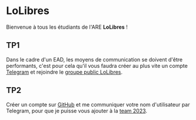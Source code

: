 # LoLibres

Bienvenue à tous les étudiants de l'ARE **LoLibres** !

## TP1

Dans le cadre d'un EAD, les moyens de communication se doivent d'être performants, c'est pour cela qu'il vous faudra créer au plus vite un compte [Telegram](https://telegram.org) et rejoindre le [groupe public LoLibres](https://lolibres.t.me).

## TP2

Créer un compte sur [GitHub](https://github.com) et me communiquer votre nom d'utilisateur par Telegram, pour que je puisse vous ajouter à la [team 2023](https://github.com/orgs/LoLibres/teams/2023).
